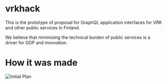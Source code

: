 # vrkhack
This is the prototype of proposal for GraphQL application interfaces for VRK and other public services in Finland.

We believe that minimising the technical burden of public services is a driver for GDP and innovation.


# How it was made

![Initial Plan](/documentation/initial_plan.jpg)
